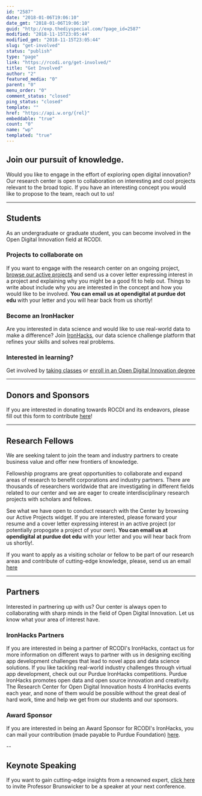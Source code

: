 ```yaml
---
id: "2587"
date: "2018-01-06T19:06:10"
date_gmt: "2018-01-06T19:06:10"
guid: "http://exp.thediyspecial.com/?page_id=2587"
modified: "2018-11-15T23:05:44"
modified_gmt: "2018-11-15T23:05:44"
slug: "get-involved"
status: "publish"
type: "page"
link: "https://rcodi.org/get-involved/"
title: "Get Involved"
author: "2"
featured_media: "0"
parent: "0"
menu_order: "0"
comment_status: "closed"
ping_status: "closed"
template: ""
href: "https://api.w.org/{rel}"
embeddable: "true"
count: "0"
name: "wp"
templated: "true"
---
```



## Join our pursuit of knowledge.
Would you like to engage in the effort of exploring open digital innovation? Our research center is open to collaboration on interesting and cool projects relevant to the broad topic. If you have an interesting concept you would like to propose to the team, reach out to us! 

---
## Students

As an undergraduate or graduate student, you can become involved in the Open Digital Innovation field at RCODI.  

### Projects to collaborate on
If you want to engage with the research center on an ongoing project, [browse our active projects]() and send us a cover letter expressing interest in a project and explaining why you might be a good fit to help out. Things to write about include why you are interested in the concept and how you would like to be involved. **You can email us at opendigital at purdue dot edu** with your letter and you will hear back from us shortly!

### Become an IronHacker 
Are you interested in data science and would like to use real-world data to make a difference? Join [IronHacks](https://ironhacks.com), our data science challenge platform that refines your skills and solves real problems. 

### Interested in learning?
Get involved by [taking classes](/courses) or [enroll in an Open Digital Innovation degree](https://polytechnic.purdue.edu/degrees/global-digital-innovation-dual-degree/program-structure)   

---

##  Donors and Sponsors
If you are interested in donating towards ROCDI and its endeavors, please fill out this form to contribute [here](https://connect.purdue.edu/s/givenow?dids=067974&appealcode=18073)!  

---

## Research Fellows 
We are seeking talent to join the team and industry partners to create business value and offer new frontiers of knowledge.

Fellowship programs are great opportunities to collaborate and expand areas of research to benefit corporations and industry partners. There are thousands of researchers worldwide that are investigating in different fields related to our center and we are eager to create interdisciplinary research projects with scholars and fellows. 

See what we have open to conduct research with the Center by browsing our Active Projects widget. If you are interested, please forward your resume and a cover letter expressing interest in an active project (or potentially propogate a project of your own). **You can email us at opendigital at purdue dot edu** with your letter and you will hear back from us shortly!.

If you want to apply as a visiting scholar or fellow to be part of our research areas and contribute of cutting-edge knowledge, please, send us an email [here](mailto:eea8c1ab.groups.purdue.edu@amer.teams.ms) 

---
## Partners
Interested in partnering up with us? Our center is always open to collaborating with sharp minds in the field of Open Digital Innovation. Let us know what your area of interest have.  

### IronHacks Partners
If you are interested in being a partner of RCODI's IronHacks, contact us for more information on different ways to partner with us in designing exciting app development challenges that lead to novel apps and data science solutions.  If  you like tackling real-world industry challenges through virtual app development, check out our Purdue IronHacks competitions. Purdue IronHacks promotes open data and open source innovation and creativity. The Research Center for Open Digital Innovation hosts 4 IronHacks events each year, and none of them would be possible without the great deal of hard work, time and help we get from our students and our sponsors.  

### Award Sponsor 
If you are interested in being an Award Sponsor for RCODI's IronHacks, you can mail your contribution (made payable to Purdue Foundation) [here](https://connect.purdue.edu/s/givenow?dids=067974&appealcode=18073).

--
## Keynote Speaking 
If you want to gain cutting-edge insights from a renowned expert, [click here]() to invite Professor Brunswicker to be a speaker at your next conference. 
 
